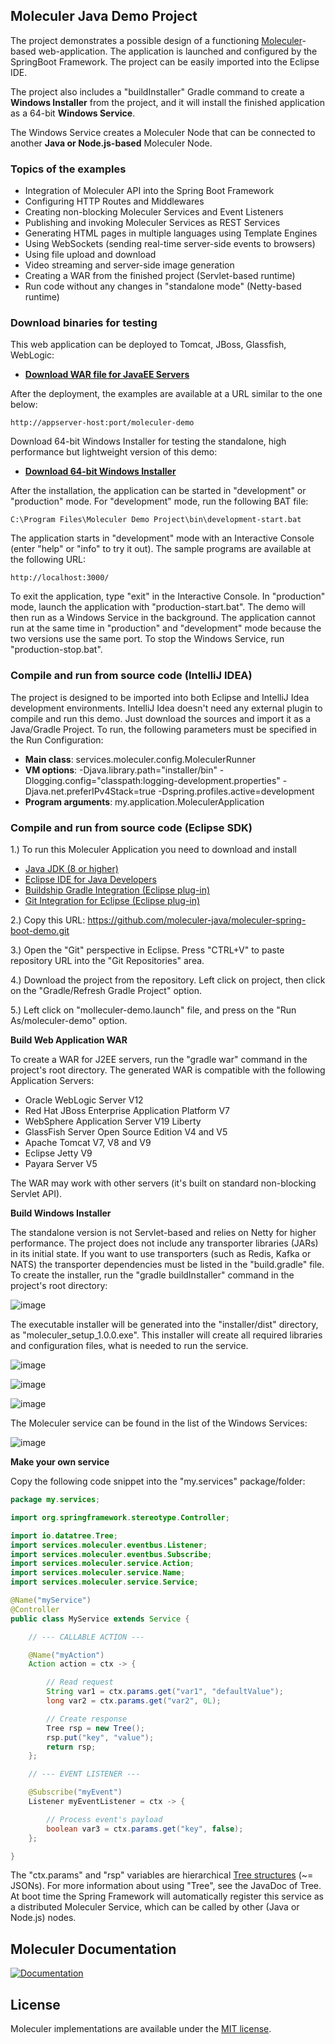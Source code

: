 ## Moleculer Java Demo Project

The project demonstrates a possible design of a functioning
[Moleculer](https://moleculer-java.github.io/site/)-based
web-application. The application is launched and configured by the SpringBoot Framework.
The project can be easily imported into the Eclipse IDE.

The project also includes a "buildInstaller" Gradle command to create a **Windows Installer** from the project,
and it will install the finished application as a 64-bit **Windows Service**.

The Windows Service creates a Moleculer Node that can be connected to another **Java or Node.js-based** Moleculer Node.

### Topics of the examples ###

- Integration of Moleculer API into the Spring Boot Framework
- Configuring HTTP Routes and Middlewares
- Creating non-blocking Moleculer Services and Event Listeners
- Publishing and invoking Moleculer Services as REST Services
- Generating HTML pages in multiple languages using Template Engines
- Using WebSockets (sending real-time server-side events to browsers)
- Using file upload and download
- Video streaming and server-side image generation
- Creating a WAR from the finished project (Servlet-based runtime)
- Run code without any changes in "standalone mode" (Netty-based runtime)

### Download binaries for testing ###

This web application can be deployed to Tomcat, JBoss, Glassfish, WebLogic:

- **[Download WAR file for JavaEE Servers](https://github.com/moleculer-java/moleculer-spring-boot-demo/raw/master/installer/dist/moleculer-demo.war)**

After the deployment, the examples are available at a URL similar to the one below:

```
http://appserver-host:port/moleculer-demo
```

Download 64-bit Windows Installer for testing the standalone, high performance but lightweight version of this demo:

- **[Download 64-bit Windows Installer](https://github.com/moleculer-java/moleculer-spring-boot-demo/raw/master/installer/dist/moleculer_setup_1.0.0.exe)**

After the installation, the application can be started in "development" or "production" mode.
For "development" mode, run the following BAT file:

```
C:\Program Files\Moleculer Demo Project\bin\development-start.bat
```
The application starts in "development" mode with an Interactive Console (enter "help" or "info" to try it out).
The sample programs are available at the following URL:
```
http://localhost:3000/
```
To exit the application, type "exit" in the Interactive Console.
In "production" mode, launch the application with "production-start.bat".
The demo will then run as a Windows Service in the background.
The application cannot run at the same time in "production" and "development" mode
because the two versions use the same port.
To stop the Windows Service, run "production-stop.bat".

### Compile and run from source code (IntelliJ IDEA) ###

The project is designed to be imported into both Eclipse and IntelliJ Idea development environments.
IntelliJ Idea doesn't need any external plugin to compile and run this demo.
Just download the sources and import it as a Java/Gradle Project.
To run, the following parameters must be specified in the Run Configuration:

- **Main class**: services.moleculer.config.MoleculerRunner
- **VM options**: -Djava.library.path="installer/bin" -Dlogging.config="classpath:logging-development.properties" -Djava.net.preferIPv4Stack=true -Dspring.profiles.active=development
- **Program arguments**: my.application.MoleculerApplication

### Compile and run from source code (Eclipse SDK) ###

1.) To run this Moleculer Application you need to download and install

- [Java JDK (8 or higher)](https://www.oracle.com/technetwork/java/javase/downloads/jdk8-downloads-2133151.html)
- [Eclipse IDE for Java Developers](https://www.eclipse.org/downloads/packages/)
- [Buildship Gradle Integration (Eclipse plug-in)](https://marketplace.eclipse.org/content/buildship-gradle-integration)
- [Git Integration for Eclipse (Eclipse plug-in)](https://marketplace.eclipse.org/content/egit-git-integration-eclipse)

2.) Copy this URL: https://github.com/moleculer-java/moleculer-spring-boot-demo.git

3.) Open the "Git" perspective in Eclipse. Press "CTRL+V" to paste repository URL into the "Git Repositories" area.

4.) Download the project from the repository. Left click on project, then click on the "Gradle/Refresh Gradle Project" option.

5.) Left click on "molleculer-demo.launch" file, and press on the "Run As/moleculer-demo" option.

**Build Web Application WAR**

To create a WAR for J2EE servers, run the "gradle war" command in the project's root directory.
The generated WAR is compatible with the following Application Servers:

- Oracle WebLogic Server V12
- Red Hat JBoss Enterprise Application Platform V7
- WebSphere Application Server V19 Liberty
- GlassFish Server Open Source Edition V4 and V5
- Apache Tomcat V7, V8 and V9
- Eclipse Jetty V9
- Payara Server V5

The WAR may work with other servers (it's built on standard non-blocking Servlet API).

**Build Windows Installer**

The standalone version is not Servlet-based and relies on Netty for higher performance.
The project does not include any transporter libraries (JARs) in its initial state.
If you want to use transporters (such as Redis, Kafka or NATS) the transporter dependencies must be listed in the "build.gradle" file.
To create the installer, run the "gradle buildInstaller" command in the project's root directory:

![image](docs/gradlew.png)

The executable installer will be generated into the "installer/dist" directory, as "moleculer_setup_1.0.0.exe".
This installer will create all required libraries and configuration files, what is needed to run the service.

![image](docs/installer1.png)

![image](docs/installer2.png)

![image](docs/installer3.png)

The Moleculer service can be found in the list of the Windows Services:

![image](docs/service.png)

**Make your own service**

Copy the following code snippet into the "my.services" package/folder:

```java
package my.services;

import org.springframework.stereotype.Controller;

import io.datatree.Tree;
import services.moleculer.eventbus.Listener;
import services.moleculer.eventbus.Subscribe;
import services.moleculer.service.Action;
import services.moleculer.service.Name;
import services.moleculer.service.Service;

@Name("myService")
@Controller
public class MyService extends Service {

    // --- CALLABLE ACTION ---

    @Name("myAction")
    Action action = ctx -> {

        // Read request
        String var1 = ctx.params.get("var1", "defaultValue");
        long var2 = ctx.params.get("var2", 0L);

        // Create response
        Tree rsp = new Tree();
        rsp.put("key", "value");
        return rsp;
    };

    // --- EVENT LISTENER ---

    @Subscribe("myEvent")
    Listener myEventListener = ctx -> {

        // Process event's payload
        boolean var3 = ctx.params.get("key", false);
    };

}
```

The "ctx.params" and "rsp" variables are hierarchical [Tree structures](https://berkesa.github.io/datatree/) (~= JSONs).
For more information about using "Tree", see the JavaDoc of Tree.
At boot time the Spring Framework will automatically register this service as a distributed Moleculer Service,
which can be called by other (Java or Node.js) nodes.

## Moleculer Documentation

[![Documentation](https://raw.githubusercontent.com/moleculer-java/site/master/docs/docs-button.png)](https://moleculer-java.github.io/site/introduction.html)

## License

Moleculer implementations are available under the [MIT license](https://tldrlegal.com/license/mit-license).